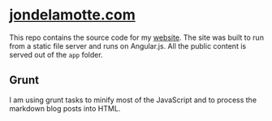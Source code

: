 # [jondelamotte.com](http://jondelamotte.com)

This repo contains the source code for my [website](http://jondelamotte.com). The site was built to run from a static file server and runs on Angular.js. All the public content is served out of the `app` folder.

## Grunt

I am using grunt tasks to minify most of the JavaScript and to process the markdown blog posts into HTML.